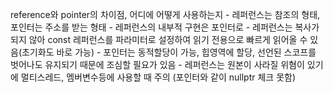 reference와 pointer의 차이점, 어디에 어떻게 사용하는지
    - 레퍼런스는 참조의 형태, 포인터는 주소를 받는 형태
    - 레퍼런스의 내부적 구현은 포인터로 
    - 레퍼런스는 복사가 되지 않아 const 레퍼런스를 파라미터로 설정하여 읽기 전용으로 빠르게 읽어올 수 있음(초기화도 바로 가능)
    - 포인터는 동적할당이 가능, 힙영역에 할당, 선언된 스코프를 벗어나도 유지되기 때문에 조심할 필요가 있음
    - 레퍼런스는 원본이 사라질 위혐이 있기에 멀티스레드, 멤버변수등에 사용할 때 주의 (포인터와 같이 nullptr 체크 못함)
